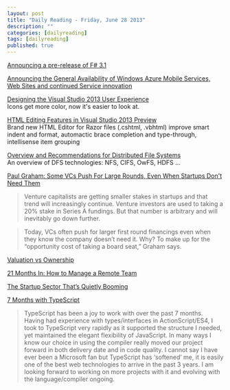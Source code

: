 ```yaml
---
layout: post
title: "Daily Reading - Friday, June 28 2013"
description: ""
categories: [dailyreading]
tags: [dailyreading]
published: true
---
```

[Announcing a pre-release of F# 3.1](http://blogs.msdn.com/b/fsharpteam/archive/2013/06/27/announcing-a-pre-release-of-f-3-1-and-the-visual-f-tools-in-visual-studio-2013.aspx)  

[Announcing the General Availability of Windows Azure Mobile Services, Web Sites and continued Service innovation](http://blogs.msdn.com/b/windowsazure/archive/2013/06/27/announcing-the-general-availability-of-windows-azure-mobile-services-web-sites-and-continued-service-innovation.aspx)

<!--break-->

[Designing the Visual Studio 2013 User Experience](http://blogs.msdn.com/b/visualstudio/archive/2013/06/27/designing-the-visual-studio-2013-user-experience.aspx)  
Icons get more color, now it's easier to look at.

[HTML Editing Features in Visual Studio 2013 Preview](http://blogs.msdn.com/b/webdev/archive/2013/06/27/html-editing-features-in-visual-studio-2013-preview.aspx)  
Brand new HTML Editor for Razor files (.cshtml, .vbhtml) improve smart indent and format, automactic brace completion and type-through, intellisense item grouping

[Overview and Recommendations for Distributed File Systems](http://architects.dzone.com/articles/overview-and-recommendations)  
An overview of DFS technologies: NFS, CIFS, OwFS, HDFS ...

[Paul Graham: Some VCs Push For Large Rounds, Even When Startups Don't Need Them](http://www.forbes.com/sites/tomiogeron/2013/06/27/paul-graham-some-vcs-push-for-large-rounds-even-when-startups-dont-need-them/)  
> Venture capitalists are getting smaller stakes in startups and that trend will increasingly continue. Venture investors are used to taking a 20% stake in Series A fundings. But that number is arbitrary and will inevitably go down further.  

> Today, VCs often push for larger first round financings even when they know the company doesn’t need it. Why? To make up for the “opportunity cost of taking a board seat,” Graham says.

[Valuation vs Ownership](http://www.avc.com/a_vc/2013/06/valuation-vs-ownership.html)

[21 Months In: How to Manage a Remote Team](https://zapier.com/blog/how-manage-remote-team/)

[The Startup Sector That’s Quietly Booming](http://tomtunguz.com/financial-innovation)

[7 Months with TypeScript](http://tedpatrick.com/2013/06/25/7-months-with-typescript/)  
> TypeScript has been a joy to work with over the past 7 months. Having had experience with types/interfaces in ActionScript/ES4, I took to TypeScript very rapidly as it supported the structure I needed, yet maintained the elegant flexibility of JavaScript. In many ways I know our choice in using the compiler really moved our project forward in both delivery date and in code quality. I cannot say I have ever been a Microsoft fan but TypeScript has ‘softened’ me, it is easily one of the best web technologies to arrive in the past 3 years. I am looking forward to working on more projects with it and evolving with the language/compiler ongoing.

